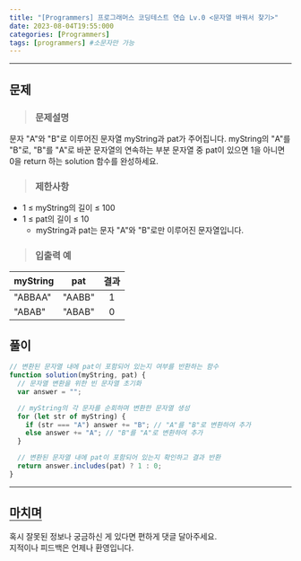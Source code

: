 ```yaml
---
title: "[Programmers] 프로그래머스 코딩테스트 연습 Lv.0 <문자열 바꿔서 찾기>"
date: 2023-08-04T19:55:000
categories: [Programmers]
tags: [programmers] #소문자만 가능
---
```


---

## <b>문제</b>

<h3><blockquote>문제설명
</blockquote></h3>

문자 "A"와 "B"로 이루어진 문자열 myString과 pat가 주어집니다. myString의 "A"를 "B"로, "B"를 "A"로 바꾼 문자열의 연속하는 부분 문자열 중 pat이 있으면 1을 아니면 0을 return 하는 solution 함수를 완성하세요.

<h3><blockquote>제한사항
</blockquote></h3>

- 1 ≤ myString의 길이 ≤ 100
- 1 ≤ pat의 길이 ≤ 10
  - myString과 pat는 문자 "A"와 "B"로만 이루어진 문자열입니다.

<h3><blockquote>입출력 예
</blockquote></h3>

| myString |  pat   | 결과 |
| -------- | :----: | :--: |
| "ABBAA"  | "AABB" |  1   |
| "ABAB"   | "ABAB" |  0   |

## <b>풀이</b>

```js
// 변환된 문자열 내에 pat이 포함되어 있는지 여부를 반환하는 함수
function solution(myString, pat) {
  // 문자열 변환을 위한 빈 문자열 초기화
  var answer = "";

  // myString의 각 문자를 순회하며 변환한 문자열 생성
  for (let str of myString) {
    if (str === "A") answer += "B"; // "A"를 "B"로 변환하여 추가
    else answer += "A"; // "B"를 "A"로 변환하여 추가
  }

  // 변환된 문자열 내에 pat이 포함되어 있는지 확인하고 결과 반환
  return answer.includes(pat) ? 1 : 0;
}
```

---

## <b style="border-bottom:2px solid gray"><b>마치며</b></b>

<P>혹시 잘못된 정보나 궁금하신 게 있다면 편하게 댓글 달아주세요.<br/>
지적이나 피드백은 언제나 환영입니다.</p>
